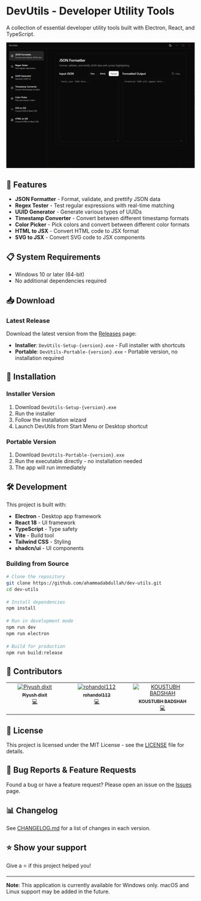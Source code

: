 # DevUtils - Developer Utility Tools

A collection of essential developer utility tools built with Electron, React, and TypeScript.

![DevUtils Screenshot](assets/screenshot.png)

## 🚀 Features

- **JSON Formatter** - Format, validate, and prettify JSON data
- **Regex Tester** - Test regular expressions with real-time matching
- **UUID Generator** - Generate various types of UUIDs
- **Timestamp Converter** - Convert between different timestamp formats
- **Color Picker** - Pick colors and convert between different color formats
- **HTML to JSX** - Convert HTML code to JSX format
- **SVG to JSX** - Convert SVG code to JSX components

## 📋 System Requirements

- Windows 10 or later (64-bit)
- No additional dependencies required

## 📥 Download

### Latest Release

Download the latest version from the [Releases](https://github.com/ahammadabdullah/dev-utils/releases) page:

- **Installer**: `DevUtils-Setup-{version}.exe` - Full installer with shortcuts
- **Portable**: `DevUtils-Portable-{version}.exe` - Portable version, no installation required

## 🔧 Installation

### Installer Version

1. Download `DevUtils-Setup-{version}.exe`
2. Run the installer
3. Follow the installation wizard
4. Launch DevUtils from Start Menu or Desktop shortcut

### Portable Version

1. Download `DevUtils-Portable-{version}.exe`
2. Run the executable directly - no installation needed
3. The app will run immediately

## 🛠️ Development

This project is built with:

- **Electron** - Desktop app framework
- **React 18** - UI framework
- **TypeScript** - Type safety
- **Vite** - Build tool
- **Tailwind CSS** - Styling
- **shadcn/ui** - UI components

### Building from Source

```bash
# Clone the repository
git clone https://github.com/ahammadabdullah/dev-utils.git
cd dev-utils

# Install dependencies
npm install

# Run in development mode
npm run dev
npm run electron

# Build for production
npm run build:release
```

## 🤝 Contributors

<!-- ALL-CONTRIBUTORS-LIST:START - Do not remove or modify this section -->
<!-- prettier-ignore-start -->
<!-- markdownlint-disable -->
<table>
  <tbody>
    <tr>
      <td align="center" valign="top" width="14.28%"><a href="http://builtbypiyush.me"><img src="https://avatars.githubusercontent.com/u/70336252?v=4?s=100" width="100px;" alt="Piyush dixit"/><br /><sub><b>Piyush dixit</b></sub></a><br /><a href="#code-Er-luffy-D" title="Code">💻</a></td>
      <td align="center" valign="top" width="14.28%"><a href="https://github.com/rohandol112"><img src="https://avatars.githubusercontent.com/u/133633875?v=4?s=100" width="100px;" alt="rohandol112"/><br /><sub><b>rohandol112</b></sub></a><br /><a href="#code-rohandol112" title="Code">💻</a></td>
      <td align="center" valign="top" width="14.28%"><a href="https://frustateduser.github.io/koustubh.github.io/"><img src="https://avatars.githubusercontent.com/u/137117503?v=4?s=100" width="100px;" alt="KOUSTUBH BADSHAH"/><br /><sub><b>KOUSTUBH BADSHAH</b></sub></a><br /><a href="#code-frustateduser" title="Code">💻</a></td>
    </tr>
  </tbody>
</table>

<!-- markdownlint-restore -->
<!-- prettier-ignore-end -->

<!-- ALL-CONTRIBUTORS-LIST:END -->

## 📝 License

This project is licensed under the MIT License - see the [LICENSE](LICENSE) file for details.

## 🐛 Bug Reports & Feature Requests

Found a bug or have a feature request? Please open an issue on the [Issues](https://github.com/ahammadabdullah/dev-utils/issues) page.

## 📊 Changelog

See [CHANGELOG.md](CHANGELOG.md) for a list of changes in each version.

## ⭐ Show your support

Give a ⭐️ if this project helped you!

---

**Note**: This application is currently available for Windows only. macOS and Linux support may be added in the future.
